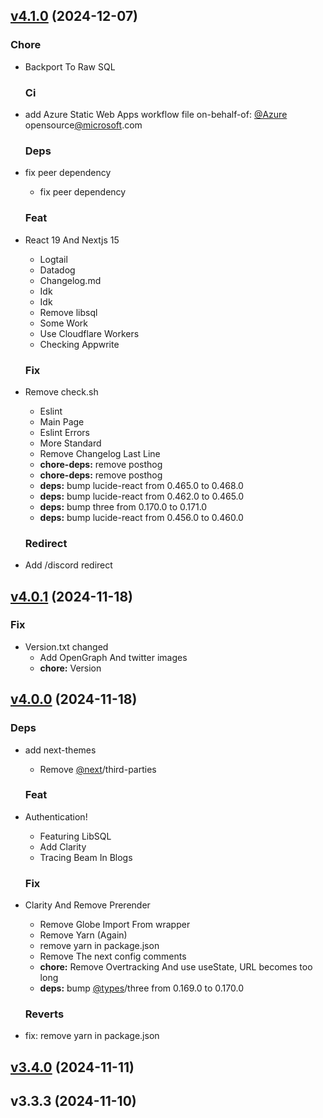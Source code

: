 <a name="v4.1.0"></a>

## [v4.1.0](https://github.com/STEAMer-Academy/steamer-academy.me/compare/v4.0.1...v4.1.0) (2024-12-07)

### Chore

- Backport To Raw SQL

  ### Ci

- add Azure Static Web Apps workflow file on-behalf-of: [@Azure](https://github.com/Azure) opensource[@microsoft](https://github.com/microsoft).com

  ### Deps

- fix peer dependency

  - fix peer dependency

  ### Feat

- React 19 And Nextjs 15

  - Logtail
  - Datadog
  - Changelog.md
  - Idk
  - Idk
  - Remove libsql
  - Some Work
  - Use Cloudflare Workers
  - Checking Appwrite

  ### Fix

- Remove check.sh

  - Eslint
  - Main Page
  - Eslint Errors
  - More Standard
  - Remove Changelog Last Line
  - **chore-deps:** remove posthog
  - **chore-deps:** remove posthog
  - **deps:** bump lucide-react from 0.465.0 to 0.468.0
  - **deps:** bump lucide-react from 0.462.0 to 0.465.0
  - **deps:** bump three from 0.170.0 to 0.171.0
  - **deps:** bump lucide-react from 0.456.0 to 0.460.0

  ### Redirect

- Add /discord redirect

<a name="v4.0.1"></a>

## [v4.0.1](https://github.com/STEAMer-Academy/steamer-academy.me/compare/v4.0.0...v4.0.1) (2024-11-18)

### Fix

- Version.txt changed
  - Add OpenGraph And twitter images
  - **chore:** Version

<a name="v4.0.0"></a>

## [v4.0.0](https://github.com/STEAMer-Academy/steamer-academy.me/compare/v3.4.0...v4.0.0) (2024-11-18)

### Deps

- add next-themes

  - Remove [@next](https://github.com/next)/third-parties

  ### Feat

- Authentication!

  - Featuring LibSQL
  - Add Clarity
  - Tracing Beam In Blogs

  ### Fix

- Clarity And Remove Prerender

  - Remove Globe Import From wrapper
  - Remove Yarn (Again)
  - remove yarn in package.json
  - Remove The next config comments
  - **chore:** Remove Overtracking And use useState, URL becomes too long
  - **deps:** bump [@types](https://github.com/types)/three from 0.169.0 to 0.170.0

  ### Reverts

- fix: remove yarn in package.json

<a name="v3.4.0"></a>

## [v3.4.0](https://github.com/STEAMer-Academy/steamer-academy.me/compare/v3.3.3...v3.4.0) (2024-11-11)

<a name="v3.3.3"></a>

## v3.3.3 (2024-11-10)
